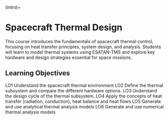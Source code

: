 (intro)=
# Spacecraft Thermal Design 
This course introduces the fundamentals of spacecraft thermal control, focusing on heat transfer principles, system design, and analysis. Students will learn to model thermal systems using ESATAN-TMS and explore key hardware and design strategies essential for space missions.

## Learning Objectives
LO1 Understand the spacecraft thermal environment
LO2 Define the thermal subsystem and compare the different hardware options.
LO3 Understand the design cycle of the thermal subsystem.
LO4 Apply the concepts of heat transfer (radiation, conduction), heat balance and heat flows
LO5 Generate and use analytical thermal analysis models 
LO6 Generate and use numerical thermal analysis models 
